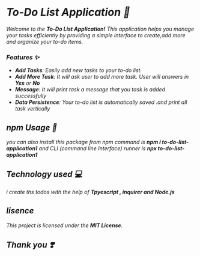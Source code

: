 <i><h1> To-Do List Application 📜</h1>
Welcome to the **To-Do List Application!** This application helps you manage your tasks efficiently by providing a simple interface to create,add more and organize your to-do items.

### Features ✨
 
- **Add Tasks**:  Easily add new tasks to your to-do list.
- **Add More Task**: It will ask user to add more task. User will answers in **Yes** or **No** 
- **Message**: It will print task a message that you task is added successfully
- **Data Persistence**:  Your to-do list is automatically saved .and print all task vertically

## npm Usage 🎯
you can also install this package from npm command is **npm i to-do-list-application1** and CLI (command line Interface) runner is **npx to-do-list-application1**

## Technology used 💻
 i create ths todos with the help of **Tpyescript , inquirer and Node.js**

## lisence 
This project is licensed under the **MIT License**.
<h2> Thank you ❣️</h2></i>
